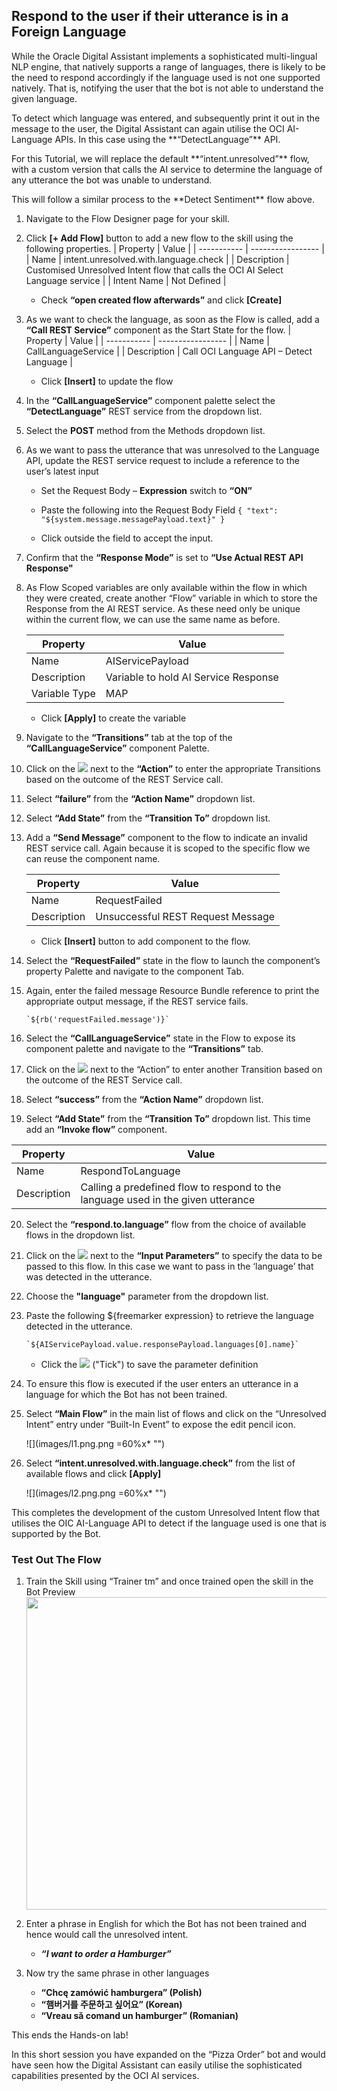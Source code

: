 
## Respond to the user if their utterance is in a Foreign Language
<p>While the Oracle Digital Assistant implements a sophisticated multi-lingual NLP engine, that natively supports a range of languages, there is likely to be the need to respond accordingly if the language used is not one supported natively.  That is, notifying the user that the bot is not able to understand the given language.	
<p>To detect which language was entered, and subsequently print it out in the message to the user, the Digital Assistant can again utilise the OCI AI-Language APIs.  In this case using the **“DetectLanguage”** API.
<p>For this Tutorial, we will replace the default **“intent.unresolved”** flow, with a custom version that calls the AI service to determine the language of any utterance the bot was unable to understand.
<p>This will follow a similar process to the **Detect Sentiment** flow above.

1. Navigate to the Flow Designer page for your skill.
	
2. Click **[+ Add Flow]** button to add a new flow to the skill using the following properties.
   | Property | Value |
   | ----------- | ----------------- |
   | Name | intent.unresolved.with.language.check |
   | Description | Customised Unresolved Intent flow that calls the OCI AI Select Language service |
   | Intent Name | Not Defined |
		

   -  Check **“open created flow afterwards”** and click **[Create]**

			
3. As we want to check the language, as soon as the Flow is called, add a **“Call REST Service”** component as the Start State for the flow.
   | Property | Value |
   | ----------- | ----------------- |
   | Name | CallLanguageService |
   | Description | Call OCI Language API – Detect Language |

   - Click **[Insert]** to update the flow
			
4. In the **“CallLanguageService”** component palette select the **“DetectLanguage”** REST service from the dropdown list.

	
5. Select the **POST** method from the Methods dropdown list.

	
6. As we want to pass the utterance that was unresolved to the Language API, update the REST service request to include a reference to the user’s latest input

	- Set the Request Body – **Expression** switch to **“ON”**

	- Paste the following into the Request Body Field
				`{ "text": "${system.message.messagePayload.text}" }`
			
	- Click outside the field to accept the input.

7. Confirm that the **“Response Mode”** is set to **“Use Actual REST API Response"**

	
8. As Flow Scoped variables are only available within the flow in which they were created, create another “Flow” variable in which to store the Response from the AI REST service.  As these need only be unique within the current flow, we can use the same name as before.

	| Property | Value |
	| ----------- | ----------------- |
	| Name | AIServicePayload |
	| Description | Variable to hold AI Service Response |
	| Variable Type | MAP |


    - Click **[Apply]** to create the variable
			
9. Navigate to the **“Transitions”** tab at the top of the **“CallLanguageService”** component Palette.


10. Click on the <img src="./images/add_action_icon.png"> next to the **“Action”** to enter the appropriate Transitions based on the outcome of the REST Service call.

	
11. Select **“failure”** from the **“Action Name”** dropdown list.

	
12. Select **“Add State”** from the **“Transition To”** dropdown list.

	
13. Add a **“Send Message”** component to the flow to indicate an invalid REST service call. Again because it is scoped to the specific flow we can reuse the component name.
 
    | Property | Value |
    | ----------- | ----------------- |
    | Name | RequestFailed |
    | Description | Unsuccessful REST Request Message |

    - Click **[Insert]** button to add component to the flow.

14. Select the **“RequestFailed”** state in the flow to launch the component’s property Palette and navigate to the component Tab.

15. Again, enter the failed message Resource Bundle reference to print the appropriate output message, if the REST service fails.

		`${rb('requestFailed.message')}`

	
16. Select the **“CallLanguageService”** state in the Flow to expose its component palette and navigate to the **“Transitions”** tab.

	
17. Click on the <img src="./images/add_action_icon.png"> next to the “Action” to enter another Transition based on the outcome of the REST Service call.

	
18. Select **“success”** from the **“Action Name”** dropdown list.

	
19. Select **“Add State”** from the **“Transition To”** dropdown list.  This time add an **“Invoke flow”** component.
 
 | Property | Value |
 | ----------- | ----------------- |
 | Name | RespondToLanguage |
 | Description | Calling a predefined flow to respond to the language used in the given utterance |
		

20. Select the **“respond.to.language”** flow from the choice of available flows in the dropdown list.

21. Click on the <img src="./images/add_action_icon.png"> next to the **“Input Parameters”** to specify the data to be passed to this flow.  In this case we want to pass in the ‘language’ that was detected in the utterance.

22. Choose the **"language"** parameter from the dropdown list.

23. Paste the following ${freemarker expression} to retrieve the language detected in the  utterance.

        `${AIServicePayload.value.responsePayload.languages[0].name}`

	- Click the <img src="./images/Save.png"> ("Tick") to save the parameter definition
			
24. To ensure this flow is executed if the user enters an utterance in a language for which the Bot has not been trained.

25. Select **“Main Flow”** in the main list of flows and click on the “Unresolved Intent” entry under “Built-In Event” to expose the edit pencil icon.
			
	  ![](images/l1.png.png =60%x*  "")

26. Select **“intent.unresolved.with.language.check”** from the list of available flows and click **[Apply]**

	![](images/l2.png.png =60%x*  "")

This completes the development of the custom Unresolved Intent flow that utilises the OIC AI-Language API to detect if the language used is one that is supported by the Bot.


<!-- 
====================================================================
= TEST OUT THE FLOW                                                =
====================================================================
-->
### Test Out The Flow
1. Train the Skill using “Trainer tm” and once trained open the skill in the Bot Preview
		<img src="./images/Train.png" width="500px">

2. Enter a phrase in English for which the Bot has not been trained and hence would call the unresolved intent.

   - **_“I want to order a Hamburger”_**
		
3. Now try the same phrase in other languages

   - **“Chcę zamówić hamburgera” (Polish)**
   - **“햄버거를 주문하고 싶어요” (Korean)**
   - **“Vreau să comand un hamburger” (Romanian)**
		

This ends the Hands-on lab!

In this short session you have expanded on the “Pizza Order” bot and would have seen how the Digital Assistant can easily utilise the sophisticated capabilities presented by the OCI AI services.

